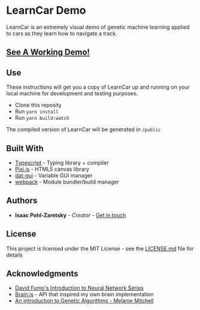 # LearnCar Demo

LearnCar is an extremely visual demo of genetic machine learning applied to cars as they learn how to navigate a track. 

## [See A Working Demo!](http://isaacpz.me/LearnCar/)

## Use

These instructions will get you a copy of LearnCar up and running on your local machine for development and testing purposes. 

 * Clone this reposity
 * Run `yarn install`
 * Run `yarn build:watch`

The compiled version of LearnCar will be generated in `/public`

## Built With

* [Typescript](https://www.typescriptlang.org) - Typing library + compiler
* [Pixi.js](https://github.com/pixijs/pixi.js) - HTML5 canvas library
* [dat-gui](https://github.com/dataarts/dat.gui) - Variable GUI manager
* [webpack](https://webpack.github.io) - Module bundler/build manager

## Authors

* **Isaac Pohl-Zaretsky** - *Creator* - [Get in touch](mailto:email@isaacpz.me)

## License

This project is licensed under the MIT License - see the [LICENSE.md](LICENSE.md) file for details

## Acknowledgments

* [David Fumo's Introduction to Neural Network Series](https://medium.com/towards-data-science/a-gentle-introduction-to-neural-networks-series-part-1-2b90b87795bc)
* [Brain.js](https://github.com/harthur/brain) - API that inspired my own brain implementation
* [An introduction to Genetic Algorithms - Melanie Mitchell](http://www.boente.eti.br/fuzzy/ebook-fuzzy-mitchell.pdf)

